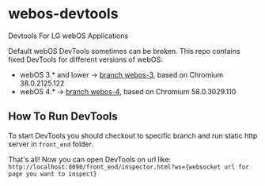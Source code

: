 # webos-devtools
Devtools For LG webOS Applications

Default webOS DevTools sometimes can be broken. This repo contains fixed DevTools for different versions of webOS:
- webOS 3.* and lower -> [branch webos-3](https://github.com/stamoern/webos-devtools/tree/webos-3), based on Chromium 38.0.2125.122
- webOS 4.* -> [branch webos-4](https://github.com/stamoern/webos-devtools/tree/webos-4), based on Chromium 58.0.3029.110

## How To Run DevTools
To start DevTools you should checkout to specific branch and run static http server in `front_end` folder.

That's all! Now you can open DevTools on url like: `http://localhost:8090/front_end/inspector.html?ws={websocket url for page you want to inspect}`
